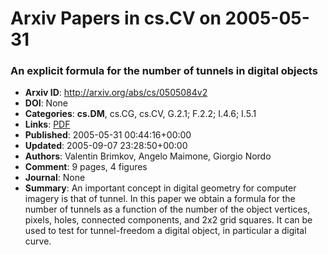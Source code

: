 # Arxiv Papers in cs.CV on 2005-05-31
### An explicit formula for the number of tunnels in digital objects
- **Arxiv ID**: http://arxiv.org/abs/cs/0505084v2
- **DOI**: None
- **Categories**: **cs.DM**, cs.CG, cs.CV, G.2.1; F.2.2; I.4.6; I.5.1
- **Links**: [PDF](http://arxiv.org/pdf/cs/0505084v2)
- **Published**: 2005-05-31 00:44:16+00:00
- **Updated**: 2005-09-07 23:28:50+00:00
- **Authors**: Valentin Brimkov, Angelo Maimone, Giorgio Nordo
- **Comment**: 9 pages, 4 figures
- **Journal**: None
- **Summary**: An important concept in digital geometry for computer imagery is that of tunnel. In this paper we obtain a formula for the number of tunnels as a function of the number of the object vertices, pixels, holes, connected components, and 2x2 grid squares. It can be used to test for tunnel-freedom a digital object, in particular a digital curve.



